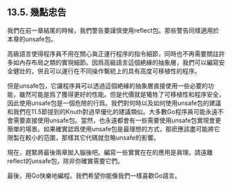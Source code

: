 ## 13.5. 幾點忠告

我們在前一章結尾的時候，我們警告要謹慎使用reflect包。那些警告同樣適用於本章的unsafe包。

高級語言使得程序員不用在關心眞正運行程序的指令細節，同時也不再需要關註許多如內存布局之類的實現細節。因爲高級語言這個絶緣的抽象層，我們可以編寫安全健壯的，併且可以運行在不同操作繫統上的具有高度可移植性的程序。

但是unsafe包，它讓程序員可以透過這個絶緣的抽象層直接使用一些必要的功能，雖然可能是爲了獲得更好的性能。但是代價就是犧牲了可移植性和程序安全，因此使用unsafe包是一個危險的行爲。我們對何時以及如何使用unsafe包的建議和我們在11.5節提到的Knuth對過早優化的建議類似。大多數Go程序員可能永遠不會需要直接使用unsafe包。當然，也永遠都會有一些需要使用unsafe包實現會更簡單的場景。如果確實認爲使用unsafe包是最理想的方式，那麽應該盡可能將它限製在較小的范圍，那樣其它代碼就忽略unsafe的影響。

現在，趕緊將最後兩章拋入腦後吧。編寫一些實實在在的應用是眞理。請遠離reflect的unsafe包，除非你確實需要它們。

最後，用Go快樂地編程。我們希望你能像我們一樣喜歡Go語言。

